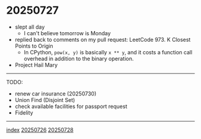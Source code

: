 <head><meta name="viewport" content="width=device-width, initial-scale=1.0, user-scalable=yes" /><meta charset="UTF-8"></head>

# 20250727

- slept all day
	- I can't believe tomorrow is Monday
- replied back to comments on my pull request: LeetCode 973. K Closest Points to Origin
	- In CPython, `pow(x, y)` is basically `x ** y`, and it costs a function call overhead in addition to the binary operation.
- Project Hail Mary

---

TODO:

- renew car insurance (20250730)
- Union Find (Disjoint Set)
- check available facilities for passport request
- Fidelity

---

[index](../../index.html)
[20250726](20250726.html)
[20250728](20250728.html)
